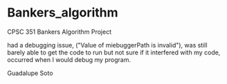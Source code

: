 # Bankers_algorithm
CPSC 351 Bankers Algorithm Project

had a debugging issue, ("Value of miebuggerPath is invalid"), was still barely able to get the code to run but not sure if it interfered with my code, occurred when I would debug my program.

Guadalupe Soto
